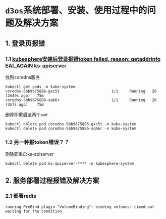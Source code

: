 # `d3os`系统部署、安装、使用过程中的问题及解决方案

## 1. 登录页报错

### 1.1 [kubesphere安装后登录报错token failed, reason: getaddrinfo EAI_AGAIN ks-apiserver](https://blog.csdn.net/bear6/article/details/126281485?spm=1001.2101.3001.6650.4&utm_medium=distribute.pc_relevant.none-task-blog-2%7Edefault%7ECTRLIST%7ERate-4-126281485-blog-118053239.pc_relevant_multi_platform_whitelistv4&depth_1-utm_source=distribute.pc_relevant.none-task-blog-2%7Edefault%7ECTRLIST%7ERate-4-126281485-blog-118053239.pc_relevant_multi_platform_whitelistv4&utm_relevant_index=5)

找到coredns服务
```shell
kubectl get pods -n kube-system
coredns-5bb9675886-gxc5t                       1/1     Running   26 (2m49s ago)   75m
coredns-5bb9675886-sq66r                       1/1     Running   26 (3m7s ago)    75m
```

删除即重启这两个`pod`
```shell
kubectl delete pod coredns-5bb9675886-gxc5t -n kube-system
kubectl delete pod coredns-5bb9675886-sq66r -n kube-system
```


### 1.2 另一种报token错误？？

删除即重启ks-apiserver
```shell
kubectl delete pod ks-apiserver-**** -n kubesphere-system
```

## 2. 服务部署过程报错及解决方案

### 2.1 部署redis

```
running PreBind plugin "VolumeBinding": binding volumes: timed out waiting for the condition
```


